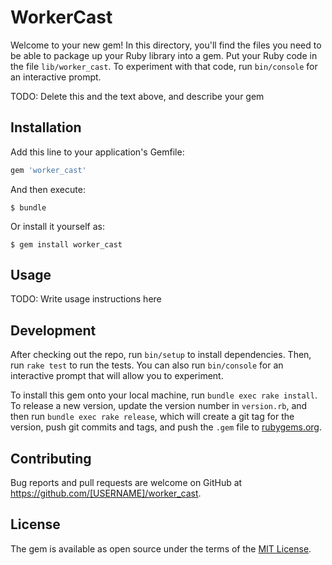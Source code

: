 # WorkerCast

Welcome to your new gem! In this directory, you'll find the files you need to be able to package up your Ruby library into a gem. Put your Ruby code in the file `lib/worker_cast`. To experiment with that code, run `bin/console` for an interactive prompt.

TODO: Delete this and the text above, and describe your gem

## Installation

Add this line to your application's Gemfile:

```ruby
gem 'worker_cast'
```

And then execute:

    $ bundle

Or install it yourself as:

    $ gem install worker_cast

## Usage

TODO: Write usage instructions here

## Development

After checking out the repo, run `bin/setup` to install dependencies. Then, run `rake test` to run the tests. You can also run `bin/console` for an interactive prompt that will allow you to experiment.

To install this gem onto your local machine, run `bundle exec rake install`. To release a new version, update the version number in `version.rb`, and then run `bundle exec rake release`, which will create a git tag for the version, push git commits and tags, and push the `.gem` file to [rubygems.org](https://rubygems.org).

## Contributing

Bug reports and pull requests are welcome on GitHub at https://github.com/[USERNAME]/worker_cast.

## License

The gem is available as open source under the terms of the [MIT License](http://opensource.org/licenses/MIT).
